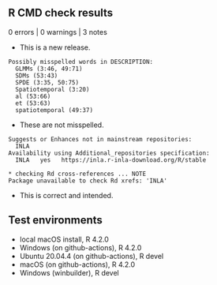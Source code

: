 ## R CMD check results

0 errors | 0 warnings | 3 notes

* This is a new release.

```
Possibly misspelled words in DESCRIPTION:
  GLMMs (3:46, 49:71)
  SDMs (53:43)
  SPDE (3:35, 50:75)
  Spatiotemporal (3:20)
  al (53:66)
  et (53:63)
  spatiotemporal (49:37)
```

* These are not misspelled.

```
Suggests or Enhances not in mainstream repositories:
  INLA
Availability using Additional_repositories specification:
  INLA   yes   https://inla.r-inla-download.org/R/stable
```

```
* checking Rd cross-references ... NOTE
Package unavailable to check Rd xrefs: 'INLA'
```
  
* This is correct and intended.

## Test environments

* local macOS install, R 4.2.0
* Windows (on github-actions), R 4.2.0
* Ubuntu 20.04.4 (on github-actions), R devel
* macOS (on github-actions), R 4.2.0
* Windows (winbuilder), R devel
